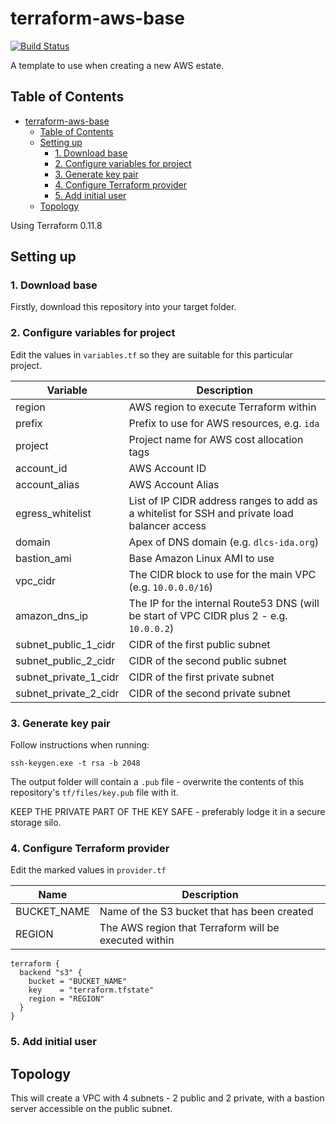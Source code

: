 # terraform-aws-base

[![Build Status](https://travis-ci.org/digirati-co-uk/terraform-aws-base.svg?branch=master)](https://travis-ci.org/digirati-co-uk/terraform-aws-base)

A template to use when creating a new AWS estate.

## Table of Contents
<!-- TOC orderedList:false -->

- [terraform-aws-base](#terraform-aws-base)
  - [Table of Contents](#table-of-contents)
  - [Setting up](#setting-up)
    - [1. Download base](#1-download-base)
    - [2. Configure variables for project](#2-configure-variables-for-project)
    - [3. Generate key pair](#3-generate-key-pair)
    - [4. Configure Terraform provider](#4-configure-terraform-provider)
    - [5. Add initial user](#5-add-initial-user)
  - [Topology](#topology)

<!-- /TOC -->

Using Terraform 0.11.8

## Setting up

### 1. Download base

Firstly, download this repository into your target folder.

### 2. Configure variables for project

Edit the values in `variables.tf` so they are suitable for this particular project.

| Variable              | Description                                                                                   |
|-----------------------|-----------------------------------------------------------------------------------------------|
| region                | AWS region to execute Terraform within                                                        |
| prefix                | Prefix to use for AWS resources, e.g. `ida`                                                   |
| project               | Project name for AWS cost allocation tags                                                     |
| account_id            | AWS Account ID                                                                                |
| account_alias         | AWS Account Alias                                                                             |
| egress_whitelist      | List of IP CIDR address ranges to add as a whitelist for SSH and private load balancer access |
| domain                | Apex of DNS domain (e.g. `dlcs-ida.org`)                                                      |
| bastion_ami           | Base Amazon Linux AMI to use                                                                  |
| vpc_cidr              | The CIDR block to use for the main VPC (e.g. `10.0.0.0/16`)                                   |
| amazon_dns_ip         | The IP for the internal Route53 DNS (will be start of VPC CIDR plus 2 - e.g. `10.0.0.2`)      |
| subnet_public_1_cidr  | CIDR of the first public subnet                                                               |
| subnet_public_2_cidr  | CIDR of the second public subnet                                                              |
| subnet_private_1_cidr | CIDR of the first private subnet                                                              |
| subnet_private_2_cidr | CIDR of the second private subnet                                                             |

### 3. Generate key pair

Follow instructions when running:

```
ssh-keygen.exe -t rsa -b 2048
```

The output folder will contain a `.pub` file - overwrite the contents of this repository's `tf/files/key.pub` file with it.

KEEP THE PRIVATE PART OF THE KEY SAFE - preferably lodge it in a secure storage silo.


### 4. Configure Terraform provider

Edit the marked values in `provider.tf`

| Name        | Description                                           |
|-------------|-------------------------------------------------------|
| BUCKET_NAME | Name of the S3 bucket that has been created           |
| REGION      | The AWS region that Terraform will be executed within |

```
terraform {
  backend "s3" {
    bucket = "BUCKET_NAME"
    key    = "terraform.tfstate"
    region = "REGION"
  }
}
```

### 5. Add initial user


## Topology

This will create a VPC with 4 subnets - 2 public and 2 private, with a bastion server accessible on the public subnet.


